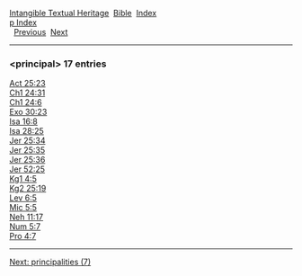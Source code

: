 [Intangible Textual Heritage](../../index)  [Bible](../index) 
[Index](index)   
[p Index](_p_)  
  [Previous](c08835)  [Next](c08837) 

------------------------------------------------------------------------

### &lt;principal&gt; 17 entries

[Act 25:23](../kjv/act025.htm#023)  
[Ch1 24:31](../kjv/ch1024.htm#031)  
[Ch1 24:6](../kjv/ch1024.htm#006)  
[Exo 30:23](../kjv/exo030.htm#023)  
[Isa 16:8](../kjv/isa016.htm#008)  
[Isa 28:25](../kjv/isa028.htm#025)  
[Jer 25:34](../kjv/jer025.htm#034)  
[Jer 25:35](../kjv/jer025.htm#035)  
[Jer 25:36](../kjv/jer025.htm#036)  
[Jer 52:25](../kjv/jer052.htm#025)  
[Kg1 4:5](../kjv/kg1004.htm#005)  
[Kg2 25:19](../kjv/kg2025.htm#019)  
[Lev 6:5](../kjv/lev006.htm#005)  
[Mic 5:5](../kjv/mic005.htm#005)  
[Neh 11:17](../kjv/neh011.htm#017)  
[Num 5:7](../kjv/num005.htm#007)  
[Pro 4:7](../kjv/pro004.htm#007)  

------------------------------------------------------------------------

[Next: principalities (7)](c08837)
